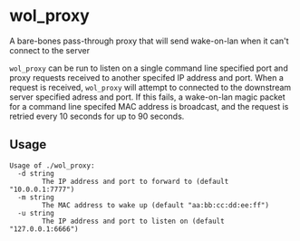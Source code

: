 # wol_proxy

A bare-bones pass-through proxy that will send wake-on-lan when it can't
connect to the server

`wol_proxy` can be run to listen on a single command line specified port and
proxy requests received to another specifed IP address and port. When a request
is received, `wol_proxy` will attempt to connected to the downstream server
specified adress and port. If this fails, a wake-on-lan magic packet for a
command line specifed MAC address is broadcast, and the request is retried
every 10 seconds for up to 90 seconds.


## Usage

```
Usage of ./wol_proxy:
  -d string
    	The IP address and port to forward to (default "10.0.0.1:7777")
  -m string
    	The MAC address to wake up (default "aa:bb:cc:dd:ee:ff")
  -u string
    	The IP address and port to listen on (default "127.0.0.1:6666")
```
